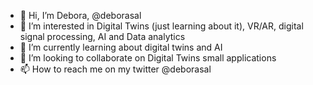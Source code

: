 - 👋 Hi, I’m Debora, @deborasal
- 👀 I’m interested in Digital Twins (just learning about it), VR/AR, digital signal processing, AI and Data analytics
- 🌱 I’m currently learning about digital twins and AI
- 💞️ I’m looking to collaborate on Digital Twins small applications
- 📫 How to reach me on my twitter @deborasal

<!---
deborasal/deborasal is a ✨ special ✨ repository because its `README.md` (this file) appears on your GitHub profile.
You can click the Preview link to take a look at your changes.
--->
